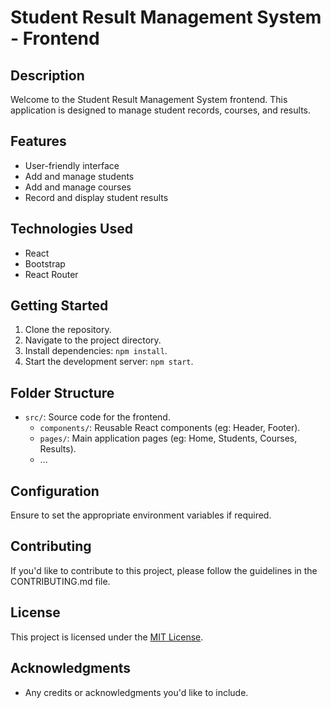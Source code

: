 # Student Result Management System - Frontend

## Description
Welcome to the Student Result Management System frontend. This application is designed to manage student records, courses, and results.

## Features
- User-friendly interface
- Add and manage students
- Add and manage courses
- Record and display student results

## Technologies Used
- React
- Bootstrap
- React Router

## Getting Started
1. Clone the repository.
2. Navigate to the project directory.
3. Install dependencies: `npm install`.
4. Start the development server: `npm start`.

## Folder Structure
- `src/`: Source code for the frontend.
  - `components/`: Reusable React components (eg: Header, Footer).
  - `pages/`: Main application pages (eg: Home, Students, Courses, Results).
  - ...

## Configuration
Ensure to set the appropriate environment variables if required.

## Contributing
If you'd like to contribute to this project, please follow the guidelines in the CONTRIBUTING.md file.

## License
This project is licensed under the [MIT License](LICENSE).

## Acknowledgments
- Any credits or acknowledgments you'd like to include.
